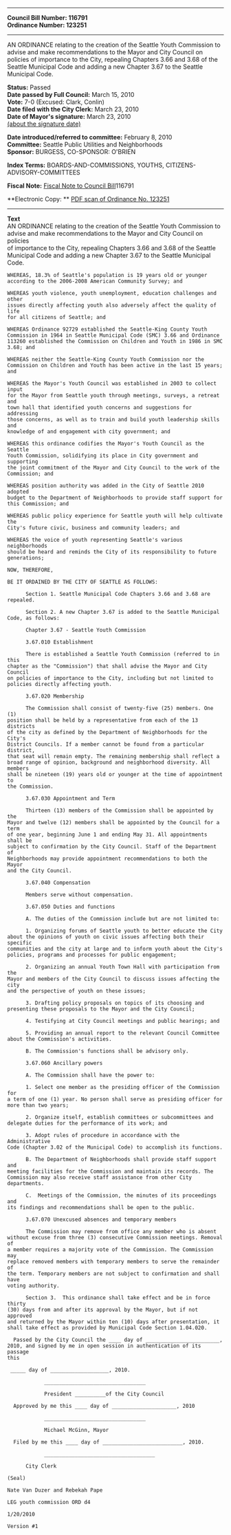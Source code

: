 * * * * *  
  
**Council Bill Number: [](#h0)[](#h2)116791**   
**Ordinance Number: 123251**  
  
* * * * *  
  
AN ORDINANCE relating to the creation of the Seattle Youth Commission to advise and make recommendations to the Mayor and City Council on policies of importance to the City, repealing Chapters 3.66 and 3.68 of the Seattle Municipal Code and adding a new Chapter 3.67 to the Seattle Municipal Code.  
  
**Status:** Passed   
**Date passed by Full Council:** March 15, 2010   
**Vote:** 7-0 (Excused: Clark, Conlin)   
**Date filed with the City Clerk:** March 23, 2010   
**Date of Mayor's signature:** March 23, 2010   
[(about the signature date)](/~public/approvaldate.htm)   
  
  
**Date introduced/referred to committee:** February 8, 2010   
**Committee:** Seattle Public Utilities and Neighborhoods   
**Sponsor:** BURGESS, CO-SPONSOR: O'BRIEN   
  
**Index Terms:** BOARDS-AND-COMMISSIONS, YOUTHS, CITIZENS-ADVISORY-COMMITTEES  
  
**Fiscal Note:** [Fiscal Note to Council Bill](http://clerk.seattle.gov/~public/fnote/116791.htm)[](#h1)[](#h3)116791  
  
**Electronic Copy: ** [PDF scan of Ordinance No. 123251](/~archives/Ordinances/Ord_123251.pdf)  
  
* * * * *  
  
**Text**  
    AN ORDINANCE relating to the creation of the Seattle Youth Commission to  
    advise and make recommendations to the Mayor and City Council on policies  
    of importance to the City, repealing Chapters 3.66 and 3.68 of the Seattle  
    Municipal Code and adding a new Chapter 3.67 to the Seattle Municipal  
    Code.  
  
    WHEREAS, 18.3% of Seattle's population is 19 years old or younger  
    according to the 2006-2008 American Community Survey; and  
  
    WHEREAS youth violence, youth unemployment, education challenges and other  
    issues directly affecting youth also adversely affect the quality of life  
    for all citizens of Seattle; and  
  
    WHEREAS Ordinance 92729 established the Seattle-King County Youth  
    Commission in 1964 in Seattle Municipal Code (SMC) 3.66 and Ordinance  
    113260 established the Commission on Children and Youth in 1986 in SMC  
    3.68; and  
  
    WHEREAS neither the Seattle-King County Youth Commission nor the  
    Commission on Children and Youth has been active in the last 15 years; and  
  
    WHEREAS the Mayor's Youth Council was established in 2003 to collect input  
    for the Mayor from Seattle youth through meetings, surveys, a retreat and  
    town hall that identified youth concerns and suggestions for addressing  
    those concerns, as well as to train and build youth leadership skills and  
    knowledge of and engagement with city government; and  
  
    WHEREAS this ordinance codifies the Mayor's Youth Council as the Seattle  
    Youth Commission, solidifying its place in City government and supporting  
    the joint commitment of the Mayor and City Council to the work of the  
    Commission; and  
  
    WHEREAS position authority was added in the City of Seattle 2010 adopted  
    budget to the Department of Neighborhoods to provide staff support for  
    this Commission; and  
  
    WHEREAS public policy experience for Seattle youth will help cultivate the  
    City's future civic, business and community leaders; and  
  
    WHEREAS the voice of youth representing Seattle's various neighborhoods  
    should be heard and reminds the City of its responsibility to future  
    generations;  
  
    NOW, THEREFORE,  
  
    BE IT ORDAINED BY THE CITY OF SEATTLE AS FOLLOWS:  
  
          Section 1. Seattle Municipal Code Chapters 3.66 and 3.68 are  
    repealed.  
  
          Section 2. A new Chapter 3.67 is added to the Seattle Municipal  
    Code, as follows:  
  
          Chapter 3.67 - Seattle Youth Commission  
  
          3.67.010 Establishment  
  
          There is established a Seattle Youth Commission (referred to in this  
    chapter as the "Commission") that shall advise the Mayor and City Council  
    on policies of importance to the City, including but not limited to  
    policies directly affecting youth.  
  
          3.67.020 Membership  
  
          The Commission shall consist of twenty-five (25) members. One (1)  
    position shall be held by a representative from each of the 13 districts  
    of the city as defined by the Department of Neighborhoods for the City's  
    District Councils. If a member cannot be found from a particular district,  
    that seat will remain empty. The remaining membership shall reflect a  
    broad range of opinion, background and neighborhood diversity. All members  
    shall be nineteen (19) years old or younger at the time of appointment to  
    the Commission.  
  
          3.67.030 Appointment and Term  
  
          Thirteen (13) members of the Commission shall be appointed by the  
    Mayor and twelve (12) members shall be appointed by the Council for a term  
    of one year, beginning June 1 and ending May 31. All appointments shall be  
    subject to confirmation by the City Council. Staff of the Department of  
    Neighborhoods may provide appointment recommendations to both the Mayor  
    and the City Council.  
  
          3.67.040 Compensation  
  
          Members serve without compensation.  
  
          3.67.050 Duties and functions  
  
          A. The duties of the Commission include but are not limited to:  
  
          1. Organizing forums of Seattle youth to better educate the City  
    about the opinions of youth on civic issues affecting both their specific  
    communities and the city at large and to inform youth about the City's  
    policies, programs and processes for public engagement;  
  
          2. Organizing an annual Youth Town Hall with participation from the  
    Mayor and members of the City Council to discuss issues affecting the city  
    and the perspective of youth on these issues;  
  
          3. Drafting policy proposals on topics of its choosing and  
    presenting these proposals to the Mayor and the City Council;  
  
          4. Testifying at City Council meetings and public hearings; and  
  
          5. Providing an annual report to the relevant Council Committee  
    about the Commission's activities.  
  
          B. The Commission's functions shall be advisory only.  
  
          3.67.060 Ancillary powers  
  
          A. The Commission shall have the power to:  
  
          1. Select one member as the presiding officer of the Commission for  
    a term of one (1) year. No person shall serve as presiding officer for  
    more than two years;  
  
          2. Organize itself, establish committees or subcommittees and  
    delegate duties for the performance of its work; and  
  
          3. Adopt rules of procedure in accordance with the Administrative  
    Code (Chapter 3.02 of the Municipal Code) to accomplish its functions.  
  
          B. The Department of Neighborhoods shall provide staff support and  
    meeting facilities for the Commission and maintain its records. The  
    Commission may also receive staff assistance from other City departments.  
  
          C.  Meetings of the Commission, the minutes of its proceedings and  
    its findings and recommendations shall be open to the public.  
  
          3.67.070 Unexcused absences and temporary members  
  
          The Commission may remove from office any member who is absent  
    without excuse from three (3) consecutive Commission meetings. Removal of  
    a member requires a majority vote of the Commission. The Commission may  
    replace removed members with temporary members to serve the remainder of  
    the term. Temporary members are not subject to confirmation and shall have  
    voting authority.  
  
          Section 3.  This ordinance shall take effect and be in force thirty  
    (30) days from and after its approval by the Mayor, but if not approved  
    and returned by the Mayor within ten (10) days after presentation, it  
    shall take effect as provided by Municipal Code Section 1.04.020.  
  
      Passed by the City Council the ____ day of ________________________,  
    2010, and signed by me in open session in authentication of its passage  
    this  
  
     _____ day of ___________________, 2010.  
  
                _________________________________  
  
                President __________of the City Council  
  
      Approved by me this ____ day of _____________________, 2010  
  
                _________________________________  
  
                Michael McGinn, Mayor  
  
      Filed by me this ____ day of __________________________, 2010.  
  
                ____________________________________  
  
          City Clerk  
  
    (Seal)  
  
    Nate Van Duzer and Rebekah Pape  
  
    LEG youth commission ORD d4  
  
    1/20/2010  
  
    Version #1  
